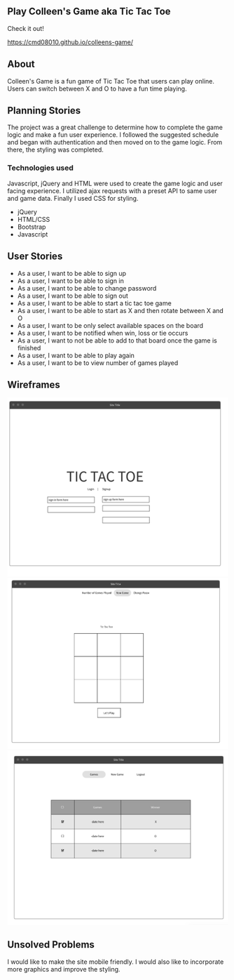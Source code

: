 

## Play Colleen's Game aka Tic Tac Toe

Check it out!

https://cmd08010.github.io/colleens-game/

## About

Colleen's Game is a fun game of Tic Tac Toe that users can play online. Users can switch between X and O to have a fun time playing.

## Planning Stories

The project was a great challenge to determine how to complete the game logic and make a fun user experience. I followed the suggested schedule and began with authentication and then moved on to the game logic. From there, the styling was completed.

### Technologies used

Javascript, jQuery and HTML were used to create the game logic and user facing experience. I utilized ajax requests with a preset API to same user and game data. Finally I used CSS for styling.

* jQuery
* HTML/CSS
* Bootstrap
* Javascript

## User Stories

   * As a user, I want to be able to sign up
   * As a user, I want to be able to sign in
   * As a user, I want to be able to change password
   * As a user, I want to be able to sign out
   * As a user, I want to be able to start a tic tac toe game
   * As a user, I want to be able to start as X and then rotate between X and O
   * As a user, I want to be only select available spaces on the board
   * As a user, I want to be notified when win, loss or tie occurs
   * As a user, I want to not be able to add to that board once the game is finished
   * As a user, I want to be able to play again
   * As a user, I want to be to view number of games played

## Wireframes

![wireframe](public/images/wf_frontpage.png)
![wireframe](public/images/wf_gameboard.png)
![wireframe](public/images/wf_games.png)

## Unsolved Problems

I would like to make the site mobile friendly. I would also like to incorporate more graphics and improve the styling.
